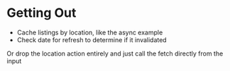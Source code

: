 # Getting Out

* Cache listings by location, like the async example
* Check date for refresh to determine if it invalidated

Or drop the location action entirely and just call the fetch directly from the input

